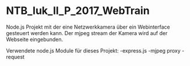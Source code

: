 # NTB_Iuk_II_P_2017_WebTrain

Node.js Projekt mit der eine Netzwerkkamera über ein Webinterface gesteuert werden kann.
Der mjpeg stream der Kamera wird auf der Webseite eingebunden.

Verwendete node.js Module für dieses Projekt:
-express.js
-mjpeg proxy
-request


